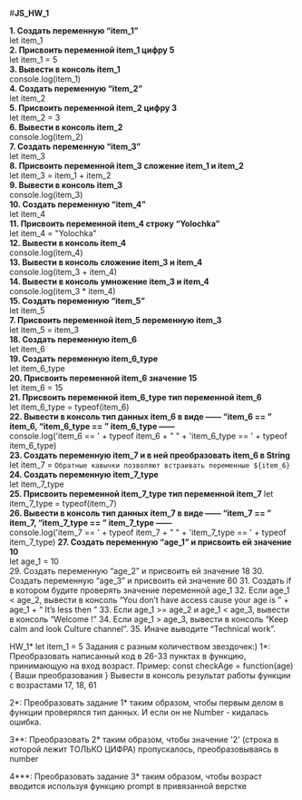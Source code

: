#**JS_HW_1**

 **1. Создать переменную “item_1”**  
 let item_1  
 **2. Присвоить переменной item_1 цифру 5**  
 let item_1 = 5  
 **3. Вывести в консоль item_1**  
 console.log(item_1)  
 **4. Создать переменную “item_2”**  
 let item_2  
 **5. Присвоить переменной item_2 цифру 3**  
 let item_2 = 3  
 **6. Вывести в консоль item_2**  
 console.log(item_2)  
 **7. Создать переменную “item_3”**  
 let item_3  
 **8. Присвоить переменной item_3 сложение item_1 и item_2**  
 let item_3 = item_1 + item_2  
 **9. Вывести в консоль item_3**  
 console.log(item_3)  
 **10. Создать переменную “item_4”**  
 let item_4  
 **11. Присвоить переменной item_4 строку “Yolochka”**  
 let item_4 = "Yolochka"  
 **12. Вывести в консоль item_4**  
 console.log(item_4)  
 **13. Вывести в консоль сложение item_3 и item_4**  
 console.log(item_3 + item_4)  
 **14. Вывести в консоль умножение item_3 и item_4**  
 console.log(item_3 * item_4)  
 **15. Создать переменную “item_5”**  
 let item_5  
 **7. Присвоить переменной item_5 переменную item_3**  
 let item_5 = item_3  
 **18. Создать переменную item_6**  
 let item_6   
 **19. Создать переменную item_6_type**  
 let item_6_type  
 **20. Присвоить переменной item_6 значение 15**  
 let item_6 = 15  
 **21. Присвоить переменной item_6_type тип переменной item_6**  
 let item_6_type = typeof(item_6)  
 **22. Вывести в консоль тип данных item_6 в виде ——  “item_6 == ”  item_6,  “item_6_type == ”  item_6_type ——**  
 console.log('item_6 == ' + typeof item_6 + " " + 'item_6_type == ' + typeof item_6_type)  
 **23. Создать переменную item_7 и в ней преобразовать item_6 в String**  
 let item_7 = ``Обратные кавычки позволяют встраивать переменные ${item_6}``  
 **24. Создать переменную item_7_type**  
 let item_7_type  
 **25. Присвоить переменной item_7_type тип переменной item_7**
 let item_7_type = typeof(item_7)  
 **26. Вывести в консоль тип данных item_7 в виде ——  “item_7 == ”  item_7,  “item_7_type == ”  item_7_type ——**  
 console.log('item_7 == ' + typeof item_7 + " " + 'item_7_type == ' + typeof item_7_type)
 **27. Создать переменную “age_1” и присвоить ей значение 10**  
 let age_1 = 10  
 29. Создать переменную “age_2” и присвоить ей значение 18
 30. Создать переменную “age_3” и присвоить ей значение 60
 31. Создать if в котором будите проверять значение переменной age_1
 32. Если age_1 < age_2, вывести в консоль “You don’t have access cause your age is ” + age_1 + “ It’s less then ”
 33. Если age_1 >=  age_2 и age_1 <  age_3, вывести в консоль “Welcome  !”
 34. Если age_1  > age_3, вывести в консоль “Keep calm and look Culture channel”.
 35. Иначе выводите “Technical work”.


HW_1* let item_1 = 5
Задания с разным количеством звездочек:)
1*:
Преобразовать написанный код в 26-33 пунктах в функцию, принимающую на вход возраст.
Пример: const checkAge = function(age) {
Ваши преобразования
}
Вывести в консоль результат работы функции с возрастами 17, 18, 61

2*:
Преобразовать задание 1* таким образом, чтобы первым делом в функции проверялся тип данных. И если он не Number - кидалась ошибка.

3**:
Преобразовать 2* таким образом, чтобы значение '2' (строка в которой лежит ТОЛЬКО ЦИФРА) пропускалось, преобразовываясь в number

4***:
Преобразовать задание 3* таким образом, чтобы возраст вводится используя функцию prompt в привязанной верстке
